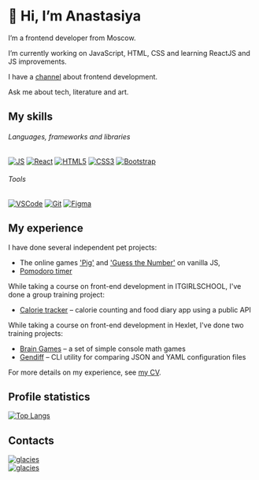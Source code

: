 # 👋 Hi, I’m Anastasiya

I’m a frontend developer from Moscow.

I’m currently working on JavaScript, HTML, CSS and learning ReactJS and JS improvements.

I have a [channel](https://t.me/inspired_to_code) about frontend development.

Ask me about tech, literature and art.

## My skills

###### Languages, frameworks and libraries

[![JS][JS-badge]][JS-url]
[![React][React-badge]][React-url]
[![HTML5][HTML-badge]][HTML-url]
[![CSS3][CSS-badge]][CSS-url]
[![Bootstrap][Bootstrap-badge]][Bootstrap-url]

###### Tools

[![VSCode][VSCode-badge]][VSCode-url]
[![Git][Git-badge]][Git-url]
[![Figma][Figma-badge]][Figma-url]

## My experience

I have done several independent pet projects:
- The online games ['Pig'](https://github.com/AnastasiyaKoltsova/The_Game_Pig) and ['Guess the Number'](https://github.com/AnastasiyaKoltsova/guess_the_number) on vanilla JS,
- [Pomodoro timer](https://github.com/AnastasiyaKoltsova/pomodoro)

While taking a course on front-end development in ITGIRLSCHOOL, I've done a group training project:
- [Calorie tracker](https://github.com/AnastasiyaKoltsova/calorie_tracker) – сalorie counting and food diary app using a public API

While taking a course on front-end development in Hexlet, I've done two training projects:

- [Brain Games](https://github.com/AnastasiyaKoltsova/frontend-bootcamp-project-46) – a set of simple console math games
- [Gendiff](https://github.com/AnastasiyaKoltsova/js-starter-project-44) – CLI utility for comparing JSON and YAML configuration files

For more details on my experience, see [my CV](https://github.com/AnastasiyaKoltsova/my-CV).

## Profile statistics
[![Top Langs](https://github-readme-stats.vercel.app/api/top-langs/?username=AnastasiyaKoltsova&layout=compact&theme=vision-friendly-dark)](https://github.com/anuraghazra/github-readme-stats)

## Contacts
[![glacies][Telegram-badge]][Telegram-url]  
[![glacies][LinkedIn-badge]][LinkedIn-url]

[JS-badge]: https://img.shields.io/badge/JavaScript-000000?style=for-the-badge&logo=javascript
[JS-url]: https://www.w3schools.com/js/

[React-badge]: https://img.shields.io/badge/React-000000?style=for-the-badge&logo=react
[React-url]: https://react.dev

[HTML-badge]: https://img.shields.io/badge/HTML5-000000?style=for-the-badge&logo=html5
[HTML-url]: https://www.w3schools.com/html/

[CSS-badge]: https://img.shields.io/badge/CSS3-000000?style=for-the-badge&logo=css3&logoColor=1572B6
[CSS-url]: https://www.w3schools.com/css/

[Bootstrap-badge]: https://img.shields.io/badge/Bootstrap-000000?style=for-the-badge&logo=bootstrap
[Bootstrap-url]: https://getbootstrap.com

[VSCode-badge]: https://img.shields.io/badge/VSCode-000000?style=flat-square&logo=visualStudioCode&logoColor=007ACC
[VSCode-url]: https://code.visualstudio.com

[Git-badge]: https://img.shields.io/badge/Git-000000?style=flat-square&logo=git
[Git-url]: https://git-scm.com

[Figma-badge]: https://img.shields.io/badge/Figma-000000?style=flat-square&logo=Figma
[Figma-url]: https://www.figma.com/

[Telegram-badge]: https://img.shields.io/badge/Anastasia_Koltsova-ffffff?style=flat-square&logo=Telegram
[Telegram-url]: https://t.me/Anastasia_Koltsova

[LinkedIn-badge]: https://img.shields.io/badge/AnastasiaKoltsova-ffffff?style=flat-square&logo=LinkedIn&logoColor=blue
[LinkedIn-url]: https://www.linkedin.com/in/anastasia-koltsova/
